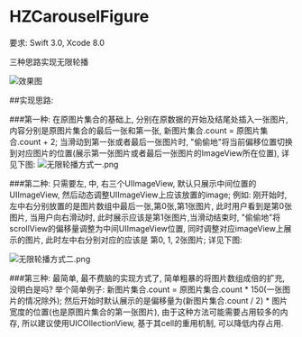 # HZCarouselFigure

要求: Swift 3.0, Xcode 8.0

三种思路实现无限轮播

![效果图](http://upload-images.jianshu.io/upload_images/1674402-64eae4a5117d1b53.gif?imageMogr2/auto-orient/strip)

##实现思路:

###第一种: 在原图片集合的基础上, 分别在原数据的开始及结尾处插入一张图片, 内容分别是原图片集合的最后一张和第一张, 新图片集合.count = 原图片集合.count + 2; 当滑动到第一张或者最后一张图片时, "偷偷地"将当前偏移位置切换到对应图片的位置(展示第一张图片或者最后一张图片的ImageView所在位置), 详见下图:
![无限轮播方式一.png](http://upload-images.jianshu.io/upload_images/1674402-ee05a8a24af7f303.png?imageMogr2/auto-orient/strip%7CimageView2/2/w/1240)

###第二种: 只需要左, 中, 右三个UIImageView, 默认只展示中间位置的UIImageView, 然后动态调整UIImageView上应该放置的image; 例如: 刚开始时, 左中右分别放置的是图片数组中最后一张,第0张,第1张图片, 此时用户看到是第0张图片, 当用户向右滑动时, 此时展示应该是第1张图片,当滑动结束时, "偷偷地"将scrollView的偏移量调整为中间UIImageView位置, 同时调整对应imageView上展示的图片, 此时左中右分别对应的应该是 第0, 1, 2张图片; 详见下图:

![无限轮播方式二.png](http://upload-images.jianshu.io/upload_images/1674402-0c28b09d5d936b3a.png?imageMogr2/auto-orient/strip%7CimageView2/2/w/1240)

###第三种: 最简单, 最不费脑的实现方式了, 简单粗暴的将图片数组成倍的扩充, 没明白是吗? 举个简单例子: 新图片集合.count = 原图片集合.count * 150(一张图片的情况除外); 然后开始时默认展示的是偏移量为(新图片集合.count / 2) * 图片宽度的位置(也是原图片集合的第一张图片), 由于这种方法可能需要占用较多的内存, 所以建议使用UICOllectionView, 基于其cell的重用机制, 可以降低内存占用.
